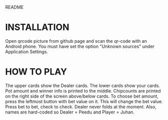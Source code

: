 README

INSTALLATION
============

Open qrcode picture from github page and scan the qr-code with an Android phone. You must have set the option "Unknown sources" under Application Settings. 

HOW TO PLAY
============

The upper cards show the Dealer cards. The lower cards show your cards. Pot amount and winner info is printed to the middle. Chipcounts are printed on the right side of the screen above/below cards. To choose bet amount, press the leftmost button with bet value on it. This will change the bet value. Press bet to bet, check to check. Dealer never folds at the moment. Also, names are hard-coded so Dealer = Peedu and Player = Juhan. 

